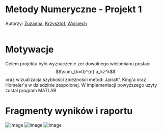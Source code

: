 # Metody Numeryczne - Projekt 1
Autorzy: [Zuzanna](https://github.com/zuzanna56), [Krzysztof](https://github.com/SawickiK), [Wojciech](https://github.com/WojtekGrbs)
<br></br>
# Motywacje
Celem projektu było wyznaczenie zer dowolnego wielomianu postaci $$\sum_{k=0}^{n} a_kz^k$$ oraz wizualizacja szybkości zbieżności metod: Jarratt', King'a oraz Homeier'a w dziedzinie zespolonej. W implementacji powyższego użyty został program MATLAB
# Fragmenty wyników i raportu
![image](https://user-images.githubusercontent.com/51636941/227785649-66df2c88-d8c5-4eab-8e72-d8332ecd6986.png)
![image](https://user-images.githubusercontent.com/51636941/227785704-2974c302-43e8-457d-ace1-6d7f4fdc38c6.png)
![image](https://user-images.githubusercontent.com/51636941/227785876-11079db9-44c7-47dd-b9d4-3d2ec99e7976.png)

